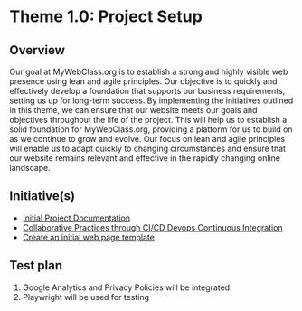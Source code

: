 # Theme 1.0: Project Setup
## Overview
Our goal at MyWebClass.org is to establish a strong and highly visible web presence using lean and agile principles. 
Our objective is to quickly and effectively develop a foundation that supports our business requirements, setting us 
up for long-term success. By implementing the initiatives outlined in this theme, we can ensure that our website 
meets our goals and objectives throughout the life of the project. This will help us to establish a solid foundation 
for MyWebClass.org, providing a platform for us to build on as we continue to grow and evolve. Our focus on lean and 
agile principles will enable us to adapt quickly to changing circumstances and ensure that our website remains 
relevant and effective in the rapidly changing online landscape.
## Initiative(s)

* [Initial Project Documentation](../../documentation/theme_1/initiatives/initiative_one.md)
* [Collaborative Practices through CI/CD Devops Continuous Integration]()
* [Create an initial web page template](initiatives/initiative_webpage_template.md)

## Test plan
1. Google Analytics and Privacy Policies will be integrated
2. Playwright will be used for testing 